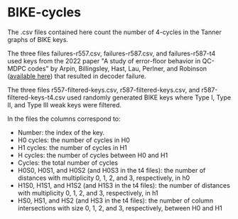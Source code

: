 # BIKE-cycles

The .csv files contained here count the number of 4-cycles in the Tanner graphs of BIKE keys.

The three files failures-r557.csv, failures-r587.csv, and failures-r587-t4 used keys from the 2022 paper "A study of error-floor behavior in QC-MDPC codes" by Arpin, Billingsley, Hast, Lau, Perlner, and Robinson ([available here](https://github.com/HastD/BIKE-error-floor/tree/main)) that resulted in decoder failure. 

The three files r557-filtered-keys.csv, r587-filtered-keys.csv, and r587-filtered-keys-t4.csv used randomly generated BIKE keys where Type I, Type II, and Type III weak keys were filtered.

In the files the columns correspond to:
* Number: the index of the key.
* H0 cycles: the number of cycles in H0
* H1 cycles: the number of cycles in H1
* H cycles: the number of cycles between H0 and H1
* Cycles: the total number of cycles
* H0S0, H0S1, and H0S2 (and H0S3 in the t4 files): the number of distances with multiplicity 0, 1, 2, and 3, respectively, in h0
* H1S0, H1S1, and H1S2 (and H1S3 in the t4 files): the number of distances with multiplicity 0, 1, 2, and 3, respectively, in h1
* HS0, HS1, and HS2 (and HS3 in the t4 files): the number of column intersections with size 0, 1, 2, and 3, respectively, between H0 and H1
